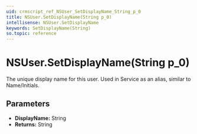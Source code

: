 ```yaml
---
uid: crmscript_ref_NSUser_SetDisplayName_String_p_0
title: NSUser.SetDisplayName(String p_0)
intellisense: NSUser.SetDisplayName
keywords: SetDisplayName(String)
so.topic: reference
---
```


# NSUser.SetDisplayName(String p_0)

The unique display name for this user. Used in Service as an alias, similar to Name/Initials.

## Parameters

* **DisplayName:** String
* **Returns:** String

